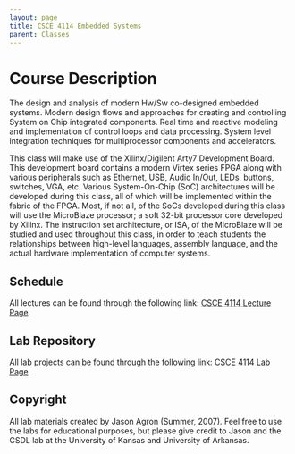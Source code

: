 ```yaml
---
layout: page
title: CSCE 4114 Embedded Systems
parent: Classes
---
```


# Course Description
The design and analysis of modern Hw/Sw co-designed embedded systems. Modern design flows and approaches for creating and controlling System on Chip integrated components. Real time and reactive modeling and implementation of control loops and data processing. System level integration techniques for multiprocessor components and accelerators.

This class will make use of the Xilinx/Digilent Arty7 Development Board. This development board contains a modern Virtex series FPGA along with various peripherals such as Ethernet, USB, Audio In/Out, LEDs, buttons, switches, VGA, etc. Various System-On-Chip (SoC) architectures will be developed during this class, all of which will be implemented within the fabric of the FPGA. Most, if not all, of the SoCs developed during this class will use the MicroBlaze processor; a soft 32-bit processor core developed by Xilinx. The instruction set architecture, or ISA, of the MicroBlaze will be studied and used throughout this class, in order to teach students the relationships between high-level languages, assembly language, and the actual hardware implementation of computer systems.

## Schedule

All lectures can be found through the following link: [CSCE 4114 Lecture Page](#).

## Lab Repository

All lab projects can be found through the following link: [CSCE 4114 Lab Page](#).

## Copyright
All lab materials created by Jason Agron (Summer, 2007). Feel free to use the labs for educational purposes, but please give credit to Jason and the CSDL lab at the University of Kansas and University of Arkansas.

